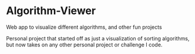 # Algorithm-Viewer
Web app to visualize different algorithms, and other fun projects

Personal project that started off as just a visualization of sorting algorithms, but now takes on any other personal project or challenge I code.
